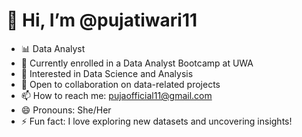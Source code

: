# 👋 Hi, I’m @pujatiwari11

- 📊 Data Analyst
- 🌱 Currently enrolled in a Data Analyst Bootcamp at UWA
- 👀 Interested in Data Science and Analysis
- 💞️ Open to collaboration on data-related projects
- 📫 How to reach me: pujaofficial11@gmail.com
- 😄 Pronouns: She/Her
- ⚡ Fun fact: I love exploring new datasets and uncovering insights!


